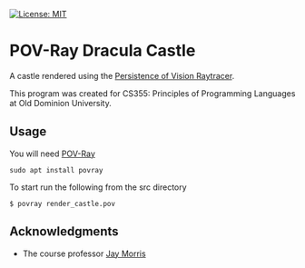[![License: MIT](https://img.shields.io/badge/License-MIT-yellow.svg)](https://opensource.org/licenses/MIT)

# POV-Ray Dracula Castle
A castle rendered using the [Persistence of Vision Raytracer](http://www.swi-prolog.org/).

This program was created for CS355: Principles of Programming Languages at Old Dominion University.

## Usage
You will need [POV-Ray](http://www.swi-prolog.org/)
```
sudo apt install povray
```

To start run the following from the src directory
```
$ povray render_castle.pov
```

## Acknowledgments
* The course professor [Jay Morris](http://www.cs.odu.edu/~jdm/)
